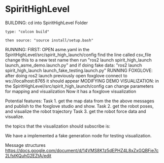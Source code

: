 # SpiritHighLevel

BUILDING:
    cd into SpiritHighLevel Folder
        
    type: "colcon build"

    then source: "source install/setup.bash"
RUNNING:
    FIRST: OPEN asme.yaml
        in the SpiritHighLevel/src/spirit_high_launch/config
        find the line called csv_file
            change this to a new test name
    then run "ros2 launch spirit_high_launch launch_asme_demo.launch.py"
        and if doing fake data: "ros2 launch spirit_high_launch launch_fake_testing.launch.py"
RUNNING FOXGLOVE: 
    after doing ros2 launch previously
    open foxglove
    connect to ws://localhost:8765
    it should appear
MODIFYING DEMO VISUALIZATION:
    in the SpiritHighLevel/src/spirit_high_launch/config
    can change parameters for mapping and visualization
Now it has a foxglove visualization

Potential features: 
Task 1. get the map data from the the above messages and publish to the foxglove studio and show. 
Task 2. get the robot poses, and visualize the robot trajectory
Task 3. get the robot force data and visualize. 

the topics that the visualization should subscribe is:

We have a implemented a fake generation node for testing visualization. 


Message structures
https://docs.google.com/document/d/14VMS8K1z5dEPHZ4L8xZxGQBFie7c2LfstKQuhG2EZtA/edit



